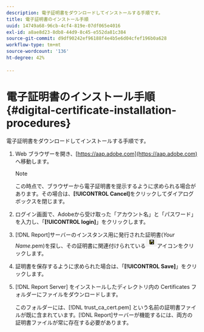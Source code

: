 ```yaml
---
description: 電子証明書をダウンロードしてインストールする手順です。
title: 電子証明書のインストール手順
uuid: 14749a68-96cb-4cf4-819e-07df065e4016
exl-id: a8ae8d23-8db8-44d9-8c45-e552da81c384
source-git-commit: d9df90242ef96188f4e4b5e6d04cfef196b0a628
workflow-type: tm+mt
source-wordcount: '136'
ht-degree: 42%

---
```


# 電子証明書のインストール手順{#digital-certificate-installation-procedures}

電子証明書をダウンロードしてインストールする手順です。

1. Web ブラウザーを開き、[https://aap.adobe.com](https://aap.adobe.com) へ移動します。

   >[!NOTE]
   >
   >この時点で、ブラウザーから電子証明書を提示するように求められる場合があります。その場合は、**[!UICONTROL Cancel]**&#x200B;をクリックしてダイアログボックスを閉じます。

1. ログイン画面で、Adobeから受け取った「アカウント名」と「パスワード」を入力し、「**[!UICONTROL login]**」をクリックします。
1. [!DNL Report]サーバーのインスタンス用に発行された証明書(*Your Name*.pem)を探し、その証明書に関連付けられている![](assets/btn_save_certificatedownload.PNG)アイコンをクリックします。
1. 証明書を保存するように求められた場合は、「**[!UICONTROL Save]**」をクリックします。
1. [!DNL Report Server] をインストールしたディレクトリ内の Certificates フォルダーにファイルをダウンロードします。

   このフォルダーには、[!DNL trust_ca_cert.pem] という名前の証明書ファイルが既に含まれています。[!DNL Report]サーバーが機能するには、両方の証明書ファイルが常に存在する必要があります。
